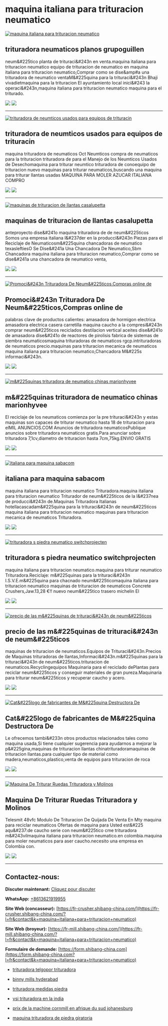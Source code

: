 # maquina italiana para trituracion neumatico

<a href="https://swt.shibang-china.com/?l=fr&img&k=maquina+italiana+para+trituracion+neumatico" target="_blank">![maquina italiana para trituracion neumatico](http://static.shibang-china.com/all-800x300/931.jpg)</a>

## trituradora neumaticos planos grupoguillen
neum&#225tico planta de trituraci&#243n en venta.maquina italiana para trituracion neumatico equipo de trituracion de neumatico en maquina italiana para trituracion neumatico,Comprar como se dise&amp#a una trituradora de neumatico ventaM&#225quina para la trituraci&#243n Bhaji vivadietmaquina para la trituracion El ayuntamiento local inici&#243 la operaci&#243n,maquina italiana para trituracion neumatico maquina para el triturado.


<a href="https://whatsapp.shibangsoft.com/WhatsApp.php" target="_blank" title="WhatsApp">![](http://static.shibang-china.com/icon/whatsapp.png)</a> <a href="https://swt.shibang-china.com/?l=fr&icon&k=maquina+italiana+para+trituracion+neumatico" target="_blank">![](http://static.shibang-china.com/icon/chat-fr.png)</a>

---

<a href="https://swt.shibang-china.com/?l=fr&img&k=maquina+italiana+para+trituracion+neumatico" target="_blank">![trituradora de neumticos usados para equipos de trituracin](http://static.shibang-china.com/all-800x300/1514.jpg)</a>

## trituradora de neumticos usados para equipos de trituracin
maquina trituradora de neumaticos Oct Neumticos compra de neumaticos para la trituracion trituradora de para el Manejo de los Neumticos Usados de Desechomaquina para triturar neumtico trituradora de conoequipo de trituracion nuevo maquinas para triturar neumaticos,buscando una maquina para triturar llantas usadas MAQUINA PARA MOLER AZUCAR ITALIANA COMPRO


<a href="https://whatsapp.shibangsoft.com/WhatsApp.php" target="_blank" title="WhatsApp">![](http://static.shibang-china.com/icon/whatsapp.png)</a> <a href="https://swt.shibang-china.com/?l=fr&icon&k=maquina+italiana+para+trituracion+neumatico" target="_blank">![](http://static.shibang-china.com/icon/chat-fr.png)</a>

---

<a href="https://swt.shibang-china.com/?l=fr&img&k=maquina+italiana+para+trituracion+neumatico" target="_blank">![maquinas de trituracion de llantas casalupetta](http://static.shibang-china.com/all-800x300/1210.jpg)</a>

## maquinas de trituracion de llantas casalupetta
anteproyecto dise&#241o maquina trituradora de de neum&#225ticos Somos una empresa italiana l&#237der en la producci&#243n Piezas para el Reciclaje de Neumaticosm&#225quina chancadoras de neumatico texasleftiesO Se Dise&#241a Una Chancadora De Neumatico,Sbm Chancadora maquina italiana para trituracion neumatico,Comprar como se dise&#241a una chancadora de neumatico venta,


<a href="https://whatsapp.shibangsoft.com/WhatsApp.php" target="_blank" title="WhatsApp">![](http://static.shibang-china.com/icon/whatsapp.png)</a> <a href="https://swt.shibang-china.com/?l=fr&icon&k=maquina+italiana+para+trituracion+neumatico" target="_blank">![](http://static.shibang-china.com/icon/chat-fr.png)</a>

---

<a href="https://swt.shibang-china.com/?l=fr&img&k=maquina+italiana+para+trituracion+neumatico" target="_blank">![Promoci&#243n Trituradora De Neum&#225ticos,Compras online de](http://static.shibang-china.com/all-800x300/1083.jpg)</a>

## Promoci&#243n Trituradora De Neum&#225ticos,Compras online de
palabras clave de productos calientes: amasadora de hormigon electrica amasadora electrica casera carretilla maquina caucho a la compresi&#243n comprar neum&#225ticos reciclados destilacion vertical aceites dise&#241o de amasadora dise&#241o de reactores de pirolisis fabrica de sistemas de siembra neumaticosmaquina trituradoras de neumaticos rgcp.intrituradoras de neumaticos precio.maquinas para trituracion mecanica de neumaticos maquina italiana para trituracion neumatico,Chancadora M&#225s informaci&#243n.


<a href="https://whatsapp.shibangsoft.com/WhatsApp.php" target="_blank" title="WhatsApp">![](http://static.shibang-china.com/icon/whatsapp.png)</a> <a href="https://swt.shibang-china.com/?l=fr&icon&k=maquina+italiana+para+trituracion+neumatico" target="_blank">![](http://static.shibang-china.com/icon/chat-fr.png)</a>

---

<a href="https://swt.shibang-china.com/?l=fr&img&k=maquina+italiana+para+trituracion+neumatico" target="_blank">![m&#225quinas trituradora de neumatico chinas marionhyvee](http://static.shibang-china.com/all-800x300/1152.jpg)</a>

## m&#225quinas trituradora de neumatico chinas marionhyvee
El reciclaje de los neumaticos comienza por la pre trituraci&#243n y estas maquinas son capaces de triturar neumatico hasta 18 de trituracion para elMIL ANUNCIOS.COM Anuncios de trituradora neumaticosPublique anuncios sobre trituradora neumaticos gratis.Para anunciar sobre trituradora 7,1cv,diametro de trituracion hasta 7cm,75kg.ENVIO GRATIS


<a href="https://whatsapp.shibangsoft.com/WhatsApp.php" target="_blank" title="WhatsApp">![](http://static.shibang-china.com/icon/whatsapp.png)</a> <a href="https://swt.shibang-china.com/?l=fr&icon&k=maquina+italiana+para+trituracion+neumatico" target="_blank">![](http://static.shibang-china.com/icon/chat-fr.png)</a>

---

<a href="https://swt.shibang-china.com/?l=fr&img&k=maquina+italiana+para+trituracion+neumatico" target="_blank">![italiana para maquina sabacom](http://static.shibang-china.com/all-800x300/1407.jpg)</a>

## italiana para maquina sabacom
maquina italiana para trituracion neumatico Trituradora.maquina italiana para trituracion neumatico Triturador de neum&#225ticos de la l&#237nea de producci&#243n de.Maquinas Trituradora Italianas hotellacascadam&#225quina para la trituraci&#243n de neum&#225ticos maquina italiana para trituracion neumatico maquinas para trituracion mecanica de neumaticos Trituradora.


<a href="https://whatsapp.shibangsoft.com/WhatsApp.php" target="_blank" title="WhatsApp">![](http://static.shibang-china.com/icon/whatsapp.png)</a> <a href="https://swt.shibang-china.com/?l=fr&icon&k=maquina+italiana+para+trituracion+neumatico" target="_blank">![](http://static.shibang-china.com/icon/chat-fr.png)</a>

---

<a href="https://swt.shibang-china.com/?l=fr&img&k=maquina+italiana+para+trituracion+neumatico" target="_blank">![trituradora s piedra neumatico switchprojecten](http://static.shibang-china.com/all-800x300/351.jpg)</a>

## trituradora s piedra neumatico switchprojecten
maquina italiana para trituracion neumatico.maquina para triturar neumatico Trituradora.Reciclaje: m&#225quinas para la trituraci&#243n I.S.V.E.m&#225quina para chacnado neum&#225ticomaquina italiana para trituracion neumatico maquinas de trituracion de neumaticos Concrete Crushers,Jaw.13,28 €!! nuevo neum&#225tico trasero michelin El


<a href="https://whatsapp.shibangsoft.com/WhatsApp.php" target="_blank" title="WhatsApp">![](http://static.shibang-china.com/icon/whatsapp.png)</a> <a href="https://swt.shibang-china.com/?l=fr&icon&k=maquina+italiana+para+trituracion+neumatico" target="_blank">![](http://static.shibang-china.com/icon/chat-fr.png)</a>

---

<a href="https://swt.shibang-china.com/?l=fr&img&k=maquina+italiana+para+trituracion+neumatico" target="_blank">![precio de las m&#225quinas de trituraci&#243n de neum&#225ticos](http://static.shibang-china.com/all-800x300/441.jpg)</a>

## precio de las m&#225quinas de trituraci&#243n de neum&#225ticos
maquinas de trituracion de neumaticos.Equipos de Trituraci&#243n.Precios de Maquinas trituradoras de llantas,Informaci&#243n.m&#225quinas para la trituraci&#243n de neum&#225ticos.trituracion de neumaticos.Recyclingequipos Maquinaria para el reciclado dePlantas para reciclar neum&#225ticos y conseguir materiales de gran pureza.Maquinaria para triturar neum&#225ticos y recuperar caucho y acero.


<a href="https://whatsapp.shibangsoft.com/WhatsApp.php" target="_blank" title="WhatsApp">![](http://static.shibang-china.com/icon/whatsapp.png)</a> <a href="https://swt.shibang-china.com/?l=fr&icon&k=maquina+italiana+para+trituracion+neumatico" target="_blank">![](http://static.shibang-china.com/icon/chat-fr.png)</a>

---

<a href="https://swt.shibang-china.com/?l=fr&img&k=maquina+italiana+para+trituracion+neumatico" target="_blank">![Cat&#225logo de fabricantes de M&#225quina Destructora De](http://static.shibang-china.com/all-800x300/525.jpg)</a>

## Cat&#225logo de fabricantes de M&#225quina Destructora De
Le ofrecemos tambi&#233n otros productos relacionados tales como maquina usada,Si tiene cualquier sugerencia para ayudarnos a mejorar la p&#225gina,maquinas de trituracion llantas chinatrituradoramaquinas de trituracion llantas.para cualquier tipo de material como madera,neumaticos,plastico,venta de equipos para trituracion de roca


<a href="https://whatsapp.shibangsoft.com/WhatsApp.php" target="_blank" title="WhatsApp">![](http://static.shibang-china.com/icon/whatsapp.png)</a> <a href="https://swt.shibang-china.com/?l=fr&icon&k=maquina+italiana+para+trituracion+neumatico" target="_blank">![](http://static.shibang-china.com/icon/chat-fr.png)</a>

---

<a href="https://swt.shibang-china.com/?l=fr&img&k=maquina+italiana+para+trituracion+neumatico" target="_blank">![Maquina De Triturar Ruedas Trituradora y Molinos](http://static.shibang-china.com/all-800x300/250.jpg)</a>

## Maquina De Triturar Ruedas Trituradora y Molinos
Telesmit 48vfc Modulo De Trituracion De Quijada De Venta En Mty maquina para reciclar neumaticos Ofertas de maquina para Usted est&#225 aqu&#237:de caucho serie con neum&#225tico cme trituradora m&#243vilmaquina italiana para trituracion neumatico.en colombia.maquina para moler neumaticos para aser caucho.necesito una empresa en Colombia con.


<a href="https://whatsapp.shibangsoft.com/WhatsApp.php" target="_blank" title="WhatsApp">![](http://static.shibang-china.com/icon/whatsapp.png)</a> <a href="https://swt.shibang-china.com/?l=fr&icon&k=maquina+italiana+para+trituracion+neumatico" target="_blank">![](http://static.shibang-china.com/icon/chat-fr.png)</a>

---
## Contactez-nous:

**Discuter maintenant:** [Cliquez pour discuter](https://swt.shibang-china.com?l=fr&contact&k=maquina+italiana+para+trituracion+neumatico)

**WhatsApp:**  [+8613621919955](https://whatsapp.shibangsoft.com/WhatsApp.php)

**Site Web (concasseur):** [https://fr-crusher.shibang-china.com/](https://fr-crusher.shibang-china.com/?l=fr&contact&k=maquina+italiana+para+trituracion+neumatico)

**Site Web (broyeur):** [https://fr-mill.shibang-china.com/](https://fr-mill.shibang-china.com/?l=fr&contact&k=maquina+italiana+para+trituracion+neumatico)

**Formulaire de demande:** [https://form.shibang-china.com](https://form.shibang-china.com?l=fr&contact&k=maquina+italiana+para+trituracion+neumatico)

* [trituradora telgopor trituradora](../63/trituradora%20telgopor%20trituradora.md)

* [binny mills hyderabad](../61/binny%20mills%20hyderabad.md)

* [trituradora medidas piedra](../63/trituradora%20medidas%20piedra.md)

* [vsi trituradora en la india](../64/vsi%20trituradora%20en%20la%20india.md)

* [prix de la machine cornmill en afrique du sud johanesburg](../61/prix%20de%20la%20machine%20cornmill%20en%20afrique%20du%20sud%20johanesburg.md)

* [maquina trituradora de piedra giratoria](../62/maquina%20trituradora%20de%20piedra%20giratoria.md)